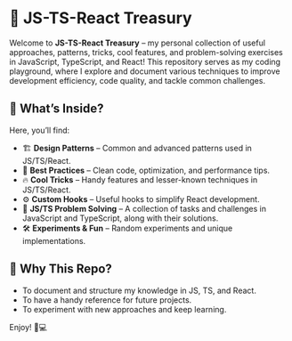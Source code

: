 # 🚀 JS-TS-React Treasury

Welcome to **JS-TS-React Treasury** – my personal collection of useful approaches, patterns, tricks, cool features, and problem-solving exercises in JavaScript, TypeScript, and React! This repository serves as my coding playground, where I explore and document various techniques to improve development efficiency, code quality, and tackle common challenges.

## 📌 What’s Inside?

Here, you’ll find:

- 🏗 **Design Patterns** – Common and advanced patterns used in JS/TS/React.
- 🎯 **Best Practices** – Clean code, optimization, and performance tips.
- 🔥 **Cool Tricks** – Handy features and lesser-known techniques in JS/TS/React.
- ⚙ **Custom Hooks** – Useful hooks to simplify React development.
- 🧩 **JS/TS Problem Solving** – A collection of tasks and challenges in JavaScript and TypeScript, along with their solutions.
- 🛠 **Experiments & Fun** – Random experiments and unique implementations.

## 🚀 Why This Repo?

- To document and structure my knowledge in JS, TS, and React.
- To have a handy reference for future projects.
- To experiment with new approaches and keep learning.

Enjoy! 🚀💻